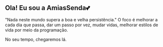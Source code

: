## Ola! Eu sou a AmiasSenda💕

"Nada neste mundo supera a boa e velha persistência."
O foco é melhorar a cada dia que passa, dar um passo por vez, mudar vidas, melhorar estilos de vida por meio da programação.

No seu tempo, chegaremos lá.

